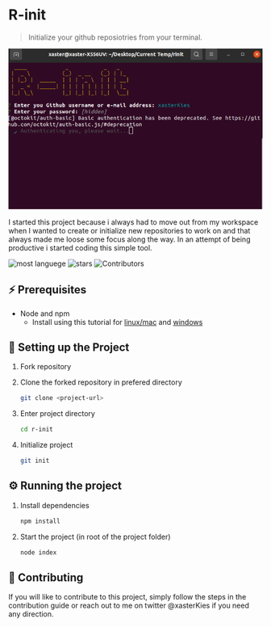 # R-init

> Initialize your github reposiotries from your terminal.

![Alt text](./r-init.png "R-init CLI")

I started this project because i always had to move out from my workspace when I wanted to create or initialize new repositories to work on and that always made me loose some focus along the way. In an attempt of being productive i started coding this simple tool.

![most languege](https://img.shields.io/github/languages/top/xasterKies/r-init?color=green&style=for-the-badge)
![stars](https://img.shields.io/github/stars/xasterKies/r-init?color=green&style=for-the-badge)
![Contributors](https://img.shields.io/github/contributors/xasterKies/r-init?color=green&style=for-the-badge)




## ⚡ Prerequisites

- Node and npm
  - Install using this tutorial for [linux/mac](https://docs.npmjs.com/downloading-and-installing-node-js-and-npm) and [windows](https://phoenixnap.com/kb/install-node-js-npm-on-windows)


## 🔧 Setting up the Project

1. Fork repository

2. Clone the forked repository in prefered directory

   ```bash
   git clone <project-url>
   ```

3. Enter project directory
  
   ```bash
   cd r-init
   ```

4. Initialize project

   ```bash
   git init
   ```

## ⚙️ Running the project

1. Install dependencies

    ```bash
    npm install
    ```

2. Start the project (in root of the project folder)

   ```bash
   node index
   ```


## 🤝 Contributing
If you will like to contribute to this project, simply follow the steps in the contribution guide or reach out to me on twitter @xasterKies if you need any direction.   

